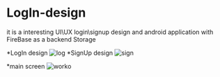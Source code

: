# LogIn-design
it is a interesting UI\UX login\signup design 
and android application with FireBase as a backend Storage

*LogIn design
![log](https://user-images.githubusercontent.com/70055851/90986848-9b878000-e5a3-11ea-9cab-5499f9042173.jpg)
*SignUp design
![sign](https://user-images.githubusercontent.com/70055851/90986858-bce86c00-e5a3-11ea-877a-2bfdf1939466.jpg)

*main screen
![worko](https://user-images.githubusercontent.com/70055851/90986869-d38ec300-e5a3-11ea-9920-7fb18c0d8845.jpg)
